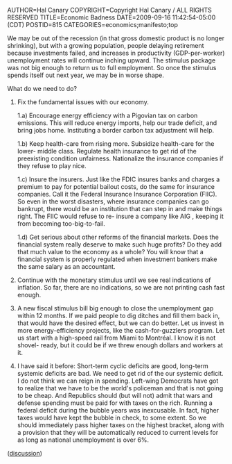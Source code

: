 AUTHOR=Hal Canary
COPYRIGHT=Copyright Hal Canary / ALL RIGHTS RESERVED
TITLE=Economic Badness
DATE=2009-09-16 11:42:54-05:00 (CDT)
POSTID=815
CATEGORIES=economics;manifesto;top

We may be out of the recession (in that gross domestic product is no longer
shrinking), but with a growing population, people delaying retirement because
investments failed, and increases in productivity (GDP-per-worker) unemployment
rates will continue inching upward. The stimulus package was not big enough to
return us to full employment. So once the stimulus spends itself out next year,
we may be in worse shape.

What do we need to do?

1.  Fix the fundamental issues with our economy.

    1.a) Encourage energy efficiency with a Pigovian tax on carbon emissions. This
    will reduce energy imports, help our trade deficit, and bring jobs home.
    Instituting a border carbon tax adjustment will help.

    1.b) Keep health-care from rising more. Subsidize health-care for the lower-
    middle class. Regulate health insurance to get rid of the preexisting condition
    unfairness. Nationalize the insurance companies if they refuse to play nice.

    1.c) Insure the insurers. Just like the FDIC insures banks and charges a
    premium to pay for potential bailout costs, do the same for insurance
    companies. Call it the Federal Insurance Insurance Corporation (FIIC). So even
    in the worst disasters, where insurance companies can go bankrupt, there would
    be an institution that can step in and make things right. The FIIC would refuse
    to re- insure a company like AIG , keeping it from becoming too-big-to-fail.

    1.d) Get serious about other reforms of the financial markets. Does the
    financial system really deserve to make such huge profits? Do they add that
    much value to the economy as a whole? You will know that a financial system is
    properly regulated when investment bankers make the same salary as an
    accountant.

2.  Continue with the monetary stimulus until we see real indications of
    inflation. So far, there are no indications, so we are not printing cash fast
    enough.

3.  A new fiscal stimulus bill big enough to close the unemployment gap within
    12 months. If we paid people to dig ditches and fill them back in, that would
    have the desired effect, but we can do better. Let us invest in more
    energy-efficiency projects, like the cash-for-guzzlers program. Let us start
    with a high-speed rail from Miami to Montréal. I know it is not shovel- ready,
    but it could be if we threw enough dollars and workers at it.

4.  I have said it before: Short-term cyclic deficits are good, long-term
    systemic deficits are bad. We need to get rid of the our systemic deficit. I do
    not think we can reign in spending. Left-wing Democrats have got to realize
    that we have to be the world's policeman and that is not going to be cheap. And
    Republics should (but will not) admit that wars and defense spending must be
    paid for with taxes on the rich. Running a federal deficit during the bubble
    years was inexcusable. In fact, higher taxes would have kept the bubble in
    check, to some extent. So we should immediately pass higher taxes on the
    highest bracket, along with a provision that they will be automatically reduced
    to current levels for as long as national unemployment is over 6%.

([discussion](http://hwc.livejournal.com/99099.html))
